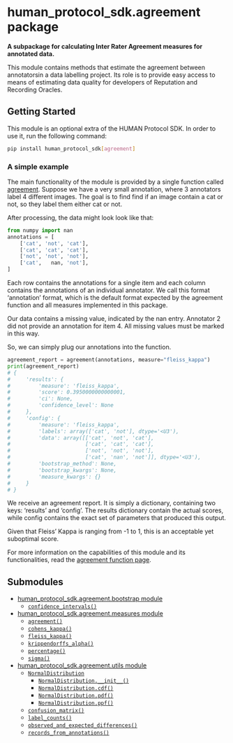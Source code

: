 # human_protocol_sdk.agreement package

**A subpackage for calculating Inter Rater Agreement measures for annotated data.**

This module contains methods that estimate the agreement
between annotatorsin a data labelling project.
Its role is to provide easy access to means of estimating data quality
for developers of Reputation and Recording Oracles.

## Getting Started

This module is an optional extra of the HUMAN Protocol SDK.
In order to use it, run the following command:

```bash
pip install human_protocol_sdk[agreement]
```

### A simple example

The main functionality of the module is provided by a single function called [agreement](human_protocol_sdk.agreement.measures.md#human_protocol_sdk.agreement.measures.agreement).
Suppose we have a very small annotation, where 3 annotators label 4 different images.
The goal is to find find if an image contain a cat or not,
so they label them either cat or not.

After processing, the data might look look like that:

```python
from numpy import nan
annotations = [
    ['cat', 'not', 'cat'],
    ['cat', 'cat', 'cat'],
    ['not', 'not', 'not'],
    ['cat',   nan, 'not'],
]
```

Each row contains the annotations for a single item and
each column contains the annotations of an individual annotator.
We call this format ‘annotation’ format,
which is the default format expected by the agreement function
and all measures implemented in this package.

Our data contains a missing value, indicated by the nan entry.
Annotator 2 did not provide an annotation for item 4.
All missing values must be marked in this way.

So, we can simply plug our annotations into the function.

```python
agreement_report = agreement(annotations, measure="fleiss_kappa")
print(agreement_report)
# {
#     'results': {
#         'measure': 'fleiss_kappa',
#         'score': 0.3950000000000001,
#         'ci': None,
#         'confidence_level': None
#     },
#     'config': {
#         'measure': 'fleiss_kappa',
#         'labels': array(['cat', 'not'], dtype='<U3'),
#         'data': array([['cat', 'not', 'cat'],
#                        ['cat', 'cat', 'cat'],
#                        ['not', 'not', 'not'],
#                        ['cat', 'nan', 'not']], dtype='<U3'),
#         'bootstrap_method': None,
#         'bootstrap_kwargs': None,
#         'measure_kwargs': {}
#     }
# }
```

We receive an agreement report.
It is simply a dictionary, containing two keys: ‘results’ and ‘config’.
The results dictionary contain the actual scores,
while config contains the exact set of parameters that produced this output.

Given that Fleiss’ Kappa is ranging from -1 to 1,
this is an acceptable yet suboptimal score.

For more information on the capabilities of this module and its functionalities,
read the [agreement function page](human_protocol_sdk.agreement.measures.md#human_protocol_sdk.agreement.measures.agreement).

## Submodules

* [human_protocol_sdk.agreement.bootstrap module](human_protocol_sdk.agreement.bootstrap.md)
  * [`confidence_intervals()`](human_protocol_sdk.agreement.bootstrap.md#human_protocol_sdk.agreement.bootstrap.confidence_intervals)
* [human_protocol_sdk.agreement.measures module](human_protocol_sdk.agreement.measures.md)
  * [`agreement()`](human_protocol_sdk.agreement.measures.md#human_protocol_sdk.agreement.measures.agreement)
  * [`cohens_kappa()`](human_protocol_sdk.agreement.measures.md#human_protocol_sdk.agreement.measures.cohens_kappa)
  * [`fleiss_kappa()`](human_protocol_sdk.agreement.measures.md#human_protocol_sdk.agreement.measures.fleiss_kappa)
  * [`krippendorffs_alpha()`](human_protocol_sdk.agreement.measures.md#human_protocol_sdk.agreement.measures.krippendorffs_alpha)
  * [`percentage()`](human_protocol_sdk.agreement.measures.md#human_protocol_sdk.agreement.measures.percentage)
  * [`sigma()`](human_protocol_sdk.agreement.measures.md#human_protocol_sdk.agreement.measures.sigma)
* [human_protocol_sdk.agreement.utils module](human_protocol_sdk.agreement.utils.md)
  * [`NormalDistribution`](human_protocol_sdk.agreement.utils.md#human_protocol_sdk.agreement.utils.NormalDistribution)
    * [`NormalDistribution.__init__()`](human_protocol_sdk.agreement.utils.md#human_protocol_sdk.agreement.utils.NormalDistribution.__init__)
    * [`NormalDistribution.cdf()`](human_protocol_sdk.agreement.utils.md#human_protocol_sdk.agreement.utils.NormalDistribution.cdf)
    * [`NormalDistribution.pdf()`](human_protocol_sdk.agreement.utils.md#human_protocol_sdk.agreement.utils.NormalDistribution.pdf)
    * [`NormalDistribution.ppf()`](human_protocol_sdk.agreement.utils.md#human_protocol_sdk.agreement.utils.NormalDistribution.ppf)
  * [`confusion_matrix()`](human_protocol_sdk.agreement.utils.md#human_protocol_sdk.agreement.utils.confusion_matrix)
  * [`label_counts()`](human_protocol_sdk.agreement.utils.md#human_protocol_sdk.agreement.utils.label_counts)
  * [`observed_and_expected_differences()`](human_protocol_sdk.agreement.utils.md#human_protocol_sdk.agreement.utils.observed_and_expected_differences)
  * [`records_from_annotations()`](human_protocol_sdk.agreement.utils.md#human_protocol_sdk.agreement.utils.records_from_annotations)
